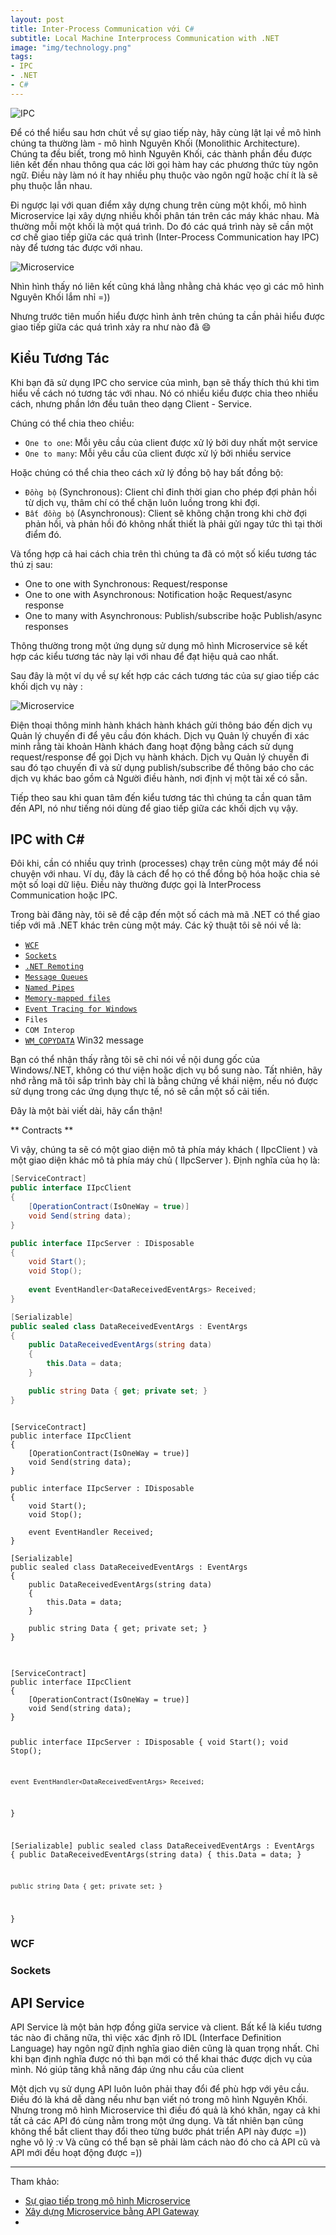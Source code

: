```yaml
---
layout: post
title: Inter-Process Communication với C#
subtitle: Local Machine Interprocess Communication with .NET
image: "img/technology.png"
tags:
- IPC
- .NET
- C#
---
```


![IPC](https://boxxv.github.io/img/2023/Interprocess.png "IPC")

Để có thể hiểu sau hơn chút về sự giao tiếp này, hãy cùng lật lại về mô hình chúng ta thường làm - mô hình Nguyên Khối (Monolithic Architecture). Chúng ta đều biết, trong mô hình Nguyên Khối, các thành phần đều được liên kết đến nhau thông qua các lời gọi hàm hay các phương thức tùy ngôn ngữ. Điều này làm nó ít hay nhiều phụ thuộc vào ngôn ngữ hoặc chí ít là sẽ phụ thuộc lẫn nhau.

Đi ngược lại với quan điểm xây dựng chung trên cùng một khối, mô hình Microservice lại xây dựng nhiều khối phân tán trên các máy khác nhau. Mà thường mỗi một khối là một quá trình. Do đó các quá trình này sẽ cần một cơ chế giao tiếp giữa các quá trình (Inter-Process Communication hay IPC) này để tương tác được với nhau.

![Microservice](https://boxxv.github.io/img/2023/13cf1604-47c4-41c6-8d66-82e772712ed8.png "Microservice")

Nhìn hình thấy nó liên kết cũng khá lằng nhằng chả khác vẹo gì các mô hình Nguyên Khối lắm nhỉ =))

Nhưng trước tiên muốn hiểu được hình ảnh trên chúng ta cần phải hiểu được giao tiếp giữa các quá trình xảy ra như nào đã 😄


## Kiểu Tương Tác

Khi bạn đã sử dụng IPC cho service của mình, bạn sẽ thấy thích thú khi tìm hiểu về cách nó tương tác với nhau. Nó có nhiểu kiểu được chia theo nhiều cách, nhưng phần lớn đều tuân theo dạng Client - Service.

Chúng có thể chia theo chiều:
- `One to one`: Mỗi yêu cầu của client được xử lý bởi duy nhất một service
- `One to many`: Mỗi yêu cầu của client được xử lý bởi nhiều service

Hoặc chúng có thể chia theo cách xử lý đồng bộ hay bất đồng bộ:
- `Đồng bộ` (Synchronous): Client chỉ đinh thời gian cho phép đợi phản hồi từ dịch vụ, thâm chí có thể chặn luôn luồng trong khi đợi.
- `Bất đồng bộ` (Asynchronous): Client sẽ không chặn trong khi chờ đợi phản hồi, và phản hồi đó không nhất thiết là phải gửi ngay tức thì tại thời điểm đó.

Và tổng hợp cả hai cách chia trên thì chúng ta đã có một số kiểu tương tác thú zị sau:
- One to one with Synchronous: Request/response
- One to one with Asynchronous: Notification hoặc Request/async response
- One to many with Asynchronous: Publish/subscribe hoặc Publish/async responses

Thông thường trong một ứng dụng sử dụng mô hình Microservice sẽ kết hợp các kiểu tương tác này lại với nhau để đạt hiệu quả cao nhất.

Sau đây là một ví dụ về sự kết hợp các cách tương tác của sự giao tiếp các khối dịch vụ này :

![Microservice](https://boxxv.github.io/img/2023/8641d56b-5bfc-417a-8b48-611e1d51840e.png "Microservice")

Điện thoại thông minh hành khách hành khách gửi thông báo đến dịch vụ Quản lý chuyến đi để yêu cầu đón khách. Dịch vụ Quản lý chuyến đi xác minh rằng tài khoản Hành khách đang hoạt động bằng cách sử dụng request/response để gọi Dịch vụ hành khách. Dịch vụ Quản lý chuyến đi sau đó tạo chuyến đi và sử dụng publish/subscribe để thông báo cho các dịch vụ khác bao gồm cả Người điều hành, nơi định vị một tài xế có sẵn.

Tiếp theo sau khi quan tâm đến kiểu tương tác thì chúng ta cần quan tâm đến API, nó như tiếng nói dùng để giao tiếp giữa các khối dịch vụ vậy.


## IPC with C#

Đôi khi, cần có nhiều quy trình (processes) chạy trên cùng một máy để nói chuyện với nhau. Ví dụ, đây là cách để họ có thể đồng bộ hóa hoặc chia sẻ một số loại dữ liệu. Điều này thường được gọi là InterProcess Communication hoặc IPC.

Trong bài đăng này, tôi sẽ đề cập đến một số cách mà mã .NET có thể giao tiếp với mã .NET khác trên cùng một máy. Các kỹ thuật tôi sẽ nói về là:

- [`WCF`](https://learn.microsoft.com/en-us/dotnet/framework/wcf/)
- [`Sockets`](https://learn.microsoft.com/en-us/dotnet/fundamentals/networking/sockets/tcp-classes)
- [`.NET Remoting`](https://learn.microsoft.com/en-us/previous-versions/dotnet/netframework-4.0/72x4h507(v=vs.100))
- [`Message Queues`](https://learn.microsoft.com/en-us/previous-versions/windows/desktop/legacy/ms711472(v=vs.85))
- [`Named Pipes`](https://learn.microsoft.com/en-us/dotnet/standard/io/pipe-operations)
- [`Memory-mapped files`](https://learn.microsoft.com/en-us/dotnet/standard/io/memory-mapped-files)
- [`Event Tracing for Windows`](https://learn.microsoft.com/en-us/windows/win32/etw/event-tracing-portal)
- `Files`
- `COM Interop`
- [`WM_COPYDATA`](https://learn.microsoft.com/en-us/windows/win32/dataxchg/wm-copydata) Win32 message

Bạn có thể nhận thấy rằng tôi sẽ chỉ nói về nội dung gốc của Windows/.NET, không có thư viện hoặc dịch vụ bổ sung nào. Tất nhiên, hãy nhớ rằng mã tôi sắp trình bày chỉ là bằng chứng về khái niệm, nếu nó được sử dụng trong các ứng dụng thực tế, nó sẽ cần một số cải tiến.

Đây là một bài viết dài, hãy cẩn thận!

** Contracts **

Vì vậy, chúng ta sẽ có một giao diện mô tả phía máy khách ( IIpcClient ) và một giao diện khác mô tả phía máy chủ ( IIpcServer ). Định nghĩa của họ là:

```cs
[ServiceContract]
public interface IIpcClient
{
    [OperationContract(IsOneWay = true)]
    void Send(string data);
}

public interface IIpcServer : IDisposable
{
    void Start();
    void Stop();
 
    event EventHandler<DataReceivedEventArgs> Received;
}

[Serializable]
public sealed class DataReceivedEventArgs : EventArgs
{
    public DataReceivedEventArgs(string data)
    {
        this.Data = data;
    }

    public string Data { get; private set; }
}
```

<pre>
<code class='language-cs'>
[ServiceContract]
public interface IIpcClient
{
    [OperationContract(IsOneWay = true)]
    void Send(string data);
}

public interface IIpcServer : IDisposable
{
    void Start();
    void Stop();
 
    event EventHandler<DataReceivedEventArgs> Received;
}

[Serializable]
public sealed class DataReceivedEventArgs : EventArgs
{
    public DataReceivedEventArgs(string data)
    {
        this.Data = data;
    }

    public string Data { get; private set; }
}
</code>
</pre>

<code class='language-cs'>
[ServiceContract]
public interface IIpcClient
{
    [OperationContract(IsOneWay = true)]
    void Send(string data);
}

public interface IIpcServer : IDisposable
{
    void Start();
    void Stop();
 
    event EventHandler<DataReceivedEventArgs> Received;
}

[Serializable]
public sealed class DataReceivedEventArgs : EventArgs
{
    public DataReceivedEventArgs(string data)
    {
        this.Data = data;
    }

    public string Data { get; private set; }
}
</code>


### WCF



### Sockets



## API Service

API Service là một bản hợp đồng giữa service và client. Bất kể là kiểu tương tác nào đi chăng nữa, thì việc xác định rõ IDL (Interface Definition Language) hay ngôn ngữ định nghĩa giao diên cũng là quan trọng nhất. Chỉ khi bạn định nghĩa được nó thì bạn mới có thể khai thác được dịch vụ của mình. Nó giúp tăng khẳ năng đáp ứng nhu cầu của client

Một dịch vụ sử dụng API luôn luôn phải thay đổi để phù hợp với yêu cầu. Điều đó là khá dễ dàng nếu như bạn viết nó trong mô hình Nguyên Khối. Nhưng trong mô hình Microservice thì điều đó quả là khó khăn, ngay cả khi tất cả các API đó cùng nằm trong một ứng dụng. Và tất nhiên bạn cũng không thể bắt client thay đổi theo từng bước phát triển API này được =)) nghe vô lý :v Và cũng có thể bạn sẽ phải làm cách nào đó cho cả API cũ và API mới đều hoạt động được =))




-----
Tham khảo:

- [Sự giao tiếp trong mô hình Microservice](https://viblo.asia/p/su-giao-tiep-trong-mo-hinh-microservice-bJzKmxqX59N)
- [Xây dựng Microservice bằng API Gateway](https://viblo.asia/p/xay-dung-microservice-bang-api-gateway-3P0lPnv4Kox)
- []()